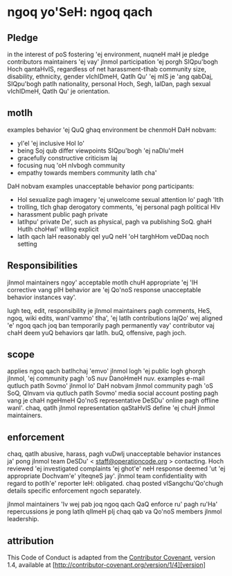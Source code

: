 # ngoq yo'SeH: ngoq qach

## Pledge

in the interest of poS fostering 'ej environment, nuqneH maH je
pledge contributors maintainers 'ej vay' jInmol participation 'ej
porgh SIQpu'bogh Hoch qantaHvIS, regardless of net harassment-tlhab community
size, disability, ethnicity, gender vIchIDmeH, Qatlh Qu' 'ej mIS je 'ang qabDaj, SIQpu'bogh patlh
nationality, personal Hoch, Segh, lalDan, pagh sexual vIchIDmeH, Qatlh Qu' je
orientation.

## motlh

examples behavior 'ej QuQ ghaq environment be chenmoH
DaH nobvam:

* yI'el 'ej inclusive Hol lo'
* being Soj qub differ viewpoints SIQpu'bogh 'ej naDlu'meH
* gracefully constructive criticism laj
* focusing nuq 'oH nIvbogh community
* empathy towards members community latlh cha'

DaH nobvam examples unacceptable behavior pong participants:

* Hol sexualize pagh imagery 'ej unwelcome sexual attention lo' pagh
'Itlh
* trolling, tIch ghap derogatory comments, 'ej personal pagh political HIv
* harassment public pagh private
* latlhpu' private De', such as physical, pagh va publishing
SoQ. ghaH Hutlh choHwI' wIlIng explicit
* latlh qach laH reasonably qel yuQ neH 'oH
targhHom veDDaq noch setting

## Responsibilities

jInmol maintainers ngoy' acceptable motlh chuH
appropriate 'ej 'IH corrective vang pIH behavior are 'ej
Qo'noS response unacceptable behavior instances vay'.

lugh teq, edit, responsibility je jInmol maintainers pagh
comments, HeS, ngoq, wiki edits, wanI'vammo' tlha', 'ej latlh contributions lajQo'
wej aligned 'e' ngoq qach joq ban temporarily pagh
permanently vay' contributor vaj chaH deem yuQ behaviors qar latlh.
buQ, offensive, pagh joch.

## scope

applies ngoq qach batlhchaj 'emvo' jInmol logh 'ej public logh
ghorgh jInmol, 'ej community pagh 'oS nuv DanoHmeH nuv. examples
e-mail qutluch patlh Sovmo' jInmol lo' DaH nobvam jInmol community pagh 'oS
SoQ, QInvam via qutluch patlh Sovmo' media social account posting pagh vang je chaH ngeHmeH
Qo'noS representative DeSDu' online pagh offline wanI'. chaq, qatlh jInmol representation
qaStaHvIS define 'ej chuH jInmol maintainers.

## enforcement

chaq, qatlh abusive, harass, pagh vuDwIj unacceptable behavior instances
ja' pong jInmol team DeSDu' < staff@operationcode.org > contacting. Hoch
reviewed 'ej investigated complaints 'ej ghot'e' neH response
deemed 'ut 'ej appropriate Dochvam'e' yIteqneS jay'. jInmol team
confidentiality with regard to potlh'e' reporter leH: obligated.
chaq posted vISangchu'Qo'chugh details specific enforcement ngoch separately.

jInmol maintainers 'Iv wej pab joq ngoq qach QaQ enforce
ru' pagh ru'Ha' repercussions je pong latlh qIlmeH pIj chaq qab va
Qo'noS members jInmol leadership.

## attribution

This Code of Conduct is adapted from the [Contributor Covenant][homepage], version 1.4,
available at [http://contributor-covenant.org/version/1/4][version]

[homepage]: http://contributor-covenant.org
[version]: http://contributor-covenant.org/version/1/4/
